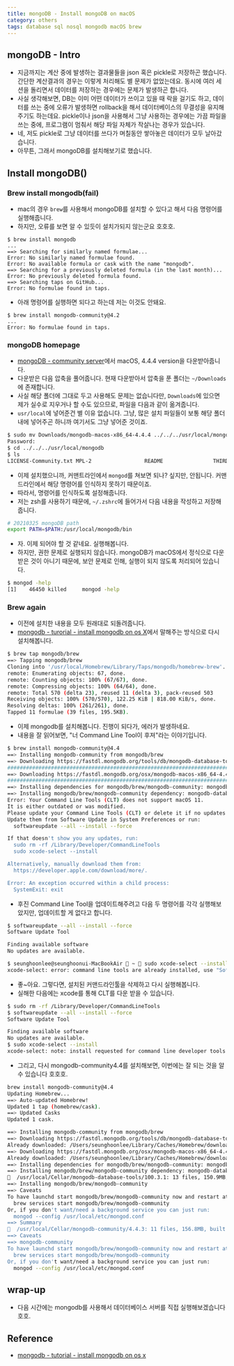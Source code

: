 ```yaml
---
title: mongoDB - Install mongoDB on macOS
category: others
tags: database sql nosql mongodb macOS brew 
---
```


## mongoDB - Intro

- 지금까지는 계산 중에 발생하는 결과물들을 json 혹은 pickle로 저장하곤 했습니다. 간단한 계산결과의 경우는 이렇게 처리해도 별 문제가 없었는데요. 동시에 여러 세션을 돌리면서 데이터를 저장하는 경우에는 문제가 발생하곤 합니다. 
- 사실 생각해보면, DB는 이미 어떤 데이터가 쓰이고 있을 때 락을 걸기도 하고, 데이터를 쓰는 중에 오류가 발생하면 rollback을 해서 데이터베이스의 무결성을 유지해주기도 하는데요. pickle이나 json을 사용해서 그냥 사용하는 경우에는 가끔 파일을 쓰는 중에, 프로그램이 멈춰서 해당 파일 자체가 작살나는 경우가 있습니다.
- 네, 저도 pickle로 그냥 데이터를 쓰다가 며칠동안 쌓아놓은 데이터가 모두 날아갔습니다.
- 아무튼, 그래서 mongoDB를 설치해보기로 했습니다.

## Install mongoDB()

### Brew install mongodb(fail)

- mac의 경우 `brew`를 사용해서 mongoDB를 설치할 수 있다고 해서 다음 명령어를 실행해줍니다.
- 하지만, 오류를 보면 알 수 있듯이 설치가되지 않는군요 호호호.

```plaintext
$ brew install mongodb
... 
==> Searching for similarly named formulae...
Error: No similarly named formulae found.
Error: No available formula or cask with the name "mongodb".
==> Searching for a previously deleted formula (in the last month)...
Error: No previously deleted formula found.
==> Searching taps on GitHub...
Error: No formulae found in taps.
```

- 아래 명령어를 실행하면 되다고 하는데 저는 이것도 안돼요.

```plaintext
$ brew install mongodb-community@4.2
...
Error: No formulae found in taps.
```

### mongoDB homepage

- [mongoDB - community server](https://www.mongodb.com/try/download/community)에서 macOS, 4.4.4 version을 다운받아줍니다. 
- 다운받은 다음 압축을 풀어줍니다. 현재 다운받아서 압축을 푼 폴더는 `~/Downloads`에 존재합니다.
- 사실 해당 폴더에 그대로 두고 사용해도 문제는 없습니다만, `Downloads`에 있으면 제가 실수로 지우거나 할 수도 있으므로, 파일을 다음과 같이 옮겨줍니다.
- `usr/local`에 넣어준건 별 이유 없습니다. 그냥, 많은 설치 파일들이 보통 해당 폴더 내에 넣어주곤 하니까 여기서도 그냥 넣어준 것이죠.

```bash
$ sudo mv Downloads/mongodb-macos-x86_64-4.4.4 ../../../usr/local/mongodb
Password:
$ cd ../../../usr/local/mongodb
$ ls
LICENSE-Community.txt MPL-2                 README                THIRD-PARTY-NOTICES   bin
```

- 이제 설치했으니까, 커맨트라인에서 `mongod`를 쳐보면 되나? 싶지만, 안됩니다. 커맨드라인에서 해당 명령어를 인식하지 못하기 때문이죠.
- 따라서, 명령어를 인식하도록 설정해줍니다.
- 저는 zsh를 사용하기 때문에, `~/.zshrc`에 들어가서 다음 내용을 작성하고 저장해줍니다.

```bash
# 20210325 mongoDB path 
export PATH=$PATH:/usr/local/mongodb/bin
```

- 자. 이제 되어야 할 것 같네요. 실행해봅니다. 
- 하지만, 권한 문제로 실행되지 않습니다. mongoDB가 macOS에서 정식으로 다운받은 것이 아니기 때문에, 보안 문제로 인해, 실행이 되지 않도록 처리되어 있습니다.

```bash
$ mongod -help
[1]    46450 killed     mongod -help
```

### Brew again

- 이전에 설치한 내용을 모두 원래대로 되돌려줍니다.
- [mongodb - turorial - install mongodb on os X](https://docs.mongodb.com/manual/tutorial/install-mongodb-on-os-x/)에서 말해주는 방식으로 다시 설치해봅니다.

```bash
$ brew tap mongodb/brew                                                                                                                     1 ↵  1958  20:52:13
==> Tapping mongodb/brew
Cloning into '/usr/local/Homebrew/Library/Taps/mongodb/homebrew-brew'...
remote: Enumerating objects: 67, done.
remote: Counting objects: 100% (67/67), done.
remote: Compressing objects: 100% (64/64), done.
remote: Total 570 (delta 23), reused 11 (delta 3), pack-reused 503
Receiving objects: 100% (570/570), 122.25 KiB | 818.00 KiB/s, done.
Resolving deltas: 100% (261/261), done.
Tapped 11 formulae (39 files, 195.5KB).
```

- 이제 mongodb를 설치해봅니다. 진행이 되다가, 에러가 발생하네요. 
- 내용을 잘 읽어보면, "너 Command Line Tool이 후져"라는 이야기입니다.

```bash
$ brew install mongodb-community@4.4
==> Installing mongodb-community from mongodb/brew
==> Downloading https://fastdl.mongodb.org/tools/db/mongodb-database-tools-macos-x86_64-100.3.1.zip
######################################################################## 100.0%
==> Downloading https://fastdl.mongodb.org/osx/mongodb-macos-x86_64-4.4.3.tgz
######################################################################## 100.0%
==> Installing dependencies for mongodb/brew/mongodb-community: mongodb-database-tools
==> Installing mongodb/brew/mongodb-community dependency: mongodb-database-tools
Error: Your Command Line Tools (CLT) does not support macOS 11.
It is either outdated or was modified.
Please update your Command Line Tools (CLT) or delete it if no updates are available.
Update them from Software Update in System Preferences or run:
  softwareupdate --all --install --force

If that doesn't show you any updates, run:
  sudo rm -rf /Library/Developer/CommandLineTools
  sudo xcode-select --install

Alternatively, manually download them from:
  https://developer.apple.com/download/more/.

Error: An exception occurred within a child process:
  SystemExit: exit
```

- 후진 Command Line Tool을 업데이트해주려고 다음 두 명령어를 각각 실행해보았지만, 업데이트할 게 없다고 합니다.

```bash
$ softwareupdate --all --install --force
Software Update Tool

Finding available software
No updates are available.

$ seunghoonlee@seunghoonui-MacBookAir  ~  sudo xcode-select --install
xcode-select: error: command line tools are already installed, use "Software Update" to install updates
```

- 좋~아요. 그렇다면, 설치된 커맨드라인툴을 삭제하고 다시 실행해봅니다.
- 실해한 다음에는 xcode를 통해 CLT를 다운 받을 수 있습니다.

```bash
$ sudo rm -rf /Library/Developer/CommandLineTools
$ softwareupdate --all --install --force
Software Update Tool

Finding available software
No updates are available.
$ sudo xcode-select --install
xcode-select: note: install requested for command line developer tools
```

- 그리고, 다시 mongodb-community4.4를 설치해보면, 이번에는 잘 되는 것을 알 수 있습니다 호호호.

```bash
brew install mongodb-community@4.4
Updating Homebrew...
==> Auto-updated Homebrew!
Updated 1 tap (homebrew/cask).
==> Updated Casks
Updated 1 cask.

==> Installing mongodb-community from mongodb/brew
==> Downloading https://fastdl.mongodb.org/tools/db/mongodb-database-tools-macos-x86_64-100.3.1.zip
Already downloaded: /Users/seunghoonlee/Library/Caches/Homebrew/downloads/6cc17321e1e8cd71c9a41b1aa722eba5ca0a9e759234e25b71eb9c8ff71e0033--mongodb-database-tools-macos-x86_64-100.3.1.zip
==> Downloading https://fastdl.mongodb.org/osx/mongodb-macos-x86_64-4.4.3.tgz
Already downloaded: /Users/seunghoonlee/Library/Caches/Homebrew/downloads/269692f6b2d908000ecd7602021f4826947a782576c1fea760d25ece5ccbb521--mongodb-macos-x86_64-4.4.3.tgz
==> Installing dependencies for mongodb/brew/mongodb-community: mongodb-database-tools
==> Installing mongodb/brew/mongodb-community dependency: mongodb-database-tools
🍺  /usr/local/Cellar/mongodb-database-tools/100.3.1: 13 files, 150.9MB, built in 16 seconds
==> Installing mongodb/brew/mongodb-community
==> Caveats
To have launchd start mongodb/brew/mongodb-community now and restart at login:
  brew services start mongodb/brew/mongodb-community
Or, if you don't want/need a background service you can just run:
  mongod --config /usr/local/etc/mongod.conf
==> Summary
🍺  /usr/local/Cellar/mongodb-community/4.4.3: 11 files, 156.8MB, built in 14 seconds
==> Caveats
==> mongodb-community
To have launchd start mongodb/brew/mongodb-community now and restart at login:
  brew services start mongodb/brew/mongodb-community
Or, if you don't want/need a background service you can just run:
  mongod --config /usr/local/etc/mongod.conf
```

## wrap-up

- 다음 시간에는 mongodb를 사용해서 데이터베이스 서버를 직접 실행해보겠습니다 호호. 

## Reference

- [mongodb - tutorial - install mongodb on os x](https://docs.mongodb.com/manual/tutorial/install-mongodb-on-os-x/)
